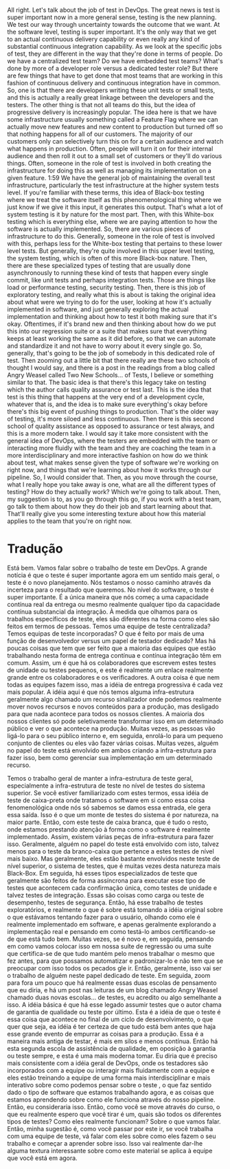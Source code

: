All right. Let's talk about the job of test in DevOps. The great news is test is super important now in a more general sense, testing is the new planning. We test our way through uncertainty towards the outcome that we want. At the software level, testing is super important. It's the only way that we get to an actual continuous delivery capability or even really any kind of substantial continuous integration capability. As we look at the specific jobs of test, they are different in the way that they're done in terms of people. Do we have a centralized test team? Do we have embedded test teams? What's done by more of a developer role versus a dedicated tester role? But there are few things that have to get done that most teams that are working in this fashion of continuous delivery and continuous integration have in common. So, one is that there are developers writing these unit tests or small tests, and this is actually a really great linkage between the developers and the testers. The other thing is that not all teams do this, but the idea of progressive delivery is increasingly popular. The idea here is that we have some infrastructure usually something called a Feature Flag where we can actually move new features and new content to production but turned off so that nothing happens for all of our customers. The majority of our customers only can selectively turn this on for a certain audience and watch what happens in production. Often, people will turn it on for their internal audience and then roll it out to a small set of customers or they'll do various things. Often, someone in the role of test is involved in both creating the infrastructure for doing this as well as managing its implementation on a given feature.
1:59
We have the general job of maintaining the overall test infrastructure, particularly the test infrastructure at the higher system tests level. If you're familiar with these terms, this idea of Black-box testing where we treat the software itself as this phenomenological thing where we just know if we give it this input, it generates this output. That's what a lot of system testing is it by nature for the most part. Then, with this White-box testing which is everything else, where we are paying attention to how the software is actually implemented. So, there are various pieces of infrastructure to do this. Generally, someone in the role of test is involved with this, perhaps less for the White-box testing that pertains to these lower level tests. But generally, they're quite involved in this upper level testing, the system testing, which is often of this more Black-box nature. Then, there are these specialized types of testing that are usually done asynchronously to running these kind of tests that happen every single commit, like unit tests and perhaps integration tests. Those are things like load or performance testing, security testing. Then, there is this job of exploratory testing, and really what this is about is taking the original idea about what were we trying to do for the user, looking at how it's actually implemented in software, and just generally exploring the actual implementation and thinking about how to test it both making sure that it's okay. Oftentimes, if it's brand new and then thinking about how do we put this into our regression suite or a suite that makes sure that everything keeps at least working the same as it did before, so that we can automate and standardize it and not have to worry about it every single go. So, generally, that's going to be the job of somebody in this dedicated role of test. Then zooming out a little bit that there really are these two schools of thought I would say, and there is a post in the readings from a blog called Angry Weasel called Two New Schools... of Tests, I believe or something similar to that. The basic idea is that there's this legacy take on testing which the author calls quality assurance or test last. This is the idea that test is this thing that happens at the very end of a development cycle, whatever that is, and the idea is to make sure everything's okay before there's this big event of pushing things to production. That's the older way of testing, it's more siloed and less continuous. Then there is this second school of quality assistance as opposed to assurance or test always, and this is a more modern take. I would say it take more consistent with the general idea of DevOps, where the testers are embedded with the team or interacting more fluidly with the team and they are coaching the team in a more interdisciplinary and more interactive fashion on how do we think about test, what makes sense given the type of software we're working on right now, and things that we're learning about how it works through our pipeline. So, I would consider that. Then, as you move through the course, what I really hope you take away is one, what are all the different types of testing? How do they actually work? Which we're going to talk about. Then, my suggestion is to, as you go through this go, if you work with a test team, go talk to them about how they do their job and start learning about that. That'll really give you some interesting texture about how this material applies to the team that you're on right now.




# Tradução

Está bem. Vamos falar sobre o trabalho de teste em DevOps. A grande notícia é que o teste é super importante agora em um sentido mais geral, o teste é o novo planejamento. Nós testamos o nosso caminho através da incerteza para o resultado que queremos. No nível do software, o teste é super importante. É a única maneira que nós começ a uma capacidade contínua real da entrega ou mesmo realmente qualquer tipo da capacidade contínua substancial da integração. À medida que olhamos para os trabalhos específicos de teste, eles são diferentes na forma como eles são feitos em termos de pessoas. Temos uma equipe de teste centralizada? Temos equipas de teste incorporadas? O que é feito por mais de uma função de desenvolvedor versus um papel de testador dedicado? Mas há poucas coisas que tem que ser feito que a maioria das equipes que estão trabalhando nesta forma de entrega contínua e contínua integração têm em comum. Assim, um é que há os colaboradores que escrevem estes testes de unidade ou testes pequenos, e este é realmente um enlace realmente grande entre os colaboradores e os verificadores. A outra coisa é que nem todas as equipes fazem isso, mas a idéia de entrega progressiva é cada vez mais popular. A idéia aqui é que nós temos alguma infra-estrutura geralmente algo chamado um recurso sinalizador onde podemos realmente mover novos recursos e novos conteúdos para a produção, mas desligado para que nada acontece para todos os nossos clientes. A maioria dos nossos clientes só pode seletivamente transformar isso em um determinado público e ver o que acontece na produção. Muitas vezes, as pessoas vão ligá-lo para o seu público interno e, em seguida, enrolá-lo para um pequeno conjunto de clientes ou eles vão fazer várias coisas. Muitas vezes, alguém no papel do teste está envolvido em ambos criando a infra-estrutura para fazer isso, bem como gerenciar sua implementação em um determinado recurso.

Temos o trabalho geral de manter a infra-estrutura de teste geral, especialmente a infra-estrutura de teste no nível de testes do sistema superior. Se você estiver familiarizado com estes termos, essa idéia de teste de caixa-preta onde tratamos o software em si como essa coisa fenomenológica onde nós só sabemos se damos essa entrada, ele gera essa saída. Isso é o que um monte de testes do sistema é por natureza, na maior parte. Então, com este teste de caixa branca, que é tudo o resto, onde estamos prestando atenção à forma como o software é realmente implementado. Assim, existem várias peças de infra-estrutura para fazer isso. Geralmente, alguém no papel do teste está envolvido com isto, talvez menos para o teste da branco-caixa que pertence a estes testes de nível mais baixo. Mas geralmente, eles estão bastante envolvidos neste teste de nível superior, o sistema de testes, que é muitas vezes desta natureza mais Black-Box. Em seguida, há esses tipos especializados de teste que geralmente são feitos de forma assíncrona para executar esse tipo de testes que acontecem cada confirmação única, como testes de unidade e talvez testes de integração. Essas são coisas como carga ou teste de desempenho, testes de segurança. Então, há esse trabalho de testes exploratórios, e realmente o que é sobre está tomando a idéia original sobre o que estávamos tentando fazer para o usuário, olhando como ele é realmente implementado em software, e apenas geralmente explorando a implementação real e pensando em como testá-lo ambos certificando-se de que está tudo bem. Muitas vezes, se é novo e, em seguida, pensando em como vamos colocar isso em nossa suíte de regressão ou uma suíte que certifica-se de que tudo mantém pelo menos trabalhar o mesmo que fez antes, para que possamos automatizar e padronizar-lo e não tem que se preocupar com isso todos os pecados gle ir. Então, geralmente, isso vai ser o trabalho de alguém neste papel dedicado de teste. Em seguida, zoom para fora um pouco que há realmente essas duas escolas de pensamento que eu diria, e há um post nas leituras de um blog chamado Angry Weasel chamado duas novas escolas... de testes, eu acredito ou algo semelhante a isso. A idéia básica é que há esse legado assumir testes que o autor chama de garantia de qualidade ou teste por último. Esta é a idéia de que o teste é essa coisa que acontece no final de um ciclo de desenvolvimento, o que quer que seja, ea idéia é ter certeza de que tudo está bem antes que haja esse grande evento de empurrar as coisas para a produção. Essa é a maneira mais antiga de testar, é mais em silos e menos contínua. Então há esta segunda escola de assistência de qualidade, em oposição à garantia ou teste sempre, e esta é uma mais moderna tomar. Eu diria que é preciso mais consistente com a idéia geral de DevOps, onde os testadores são incorporados com a equipe ou interagir mais fluidamente com a equipe e eles estão treinando a equipe de uma forma mais interdisciplinar e mais interativo sobre como podemos pensar sobre o teste , o que faz sentido dado o tipo de software que estamos trabalhando agora, e as coisas que estamos aprendendo sobre como ele funciona através do nosso pipeline. Então, eu consideraria isso. Então, como você se move através do curso, o que eu realmente espero que você tirar é um, quais são todos os diferentes tipos de testes? Como eles realmente funcionam? Sobre o que vamos falar. Então, minha sugestão é, como você passar por este ir, se você trabalha com uma equipe de teste, vá falar com eles sobre como eles fazem o seu trabalho e começar a aprender sobre isso. Isso vai realmente dar-lhe alguma textura interessante sobre como este material se aplica à equipe que você está em agora.
